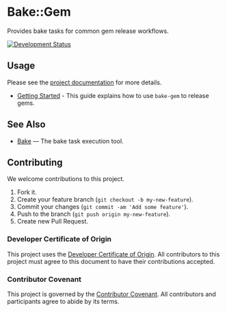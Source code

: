 # Bake::Gem

Provides bake tasks for common gem release workflows.

[![Development Status](https://github.com/ioquatix/bake-gem/workflows/Test/badge.svg)](https://github.com/ioquatix/bake-gem/actions?workflow=Test)

## Usage

Please see the [project documentation](https://ioquatix.github.io/bake-gem/) for more details.

  - [Getting Started](https://ioquatix.github.io/bake-gem/guides/getting-started/index) - This guide explains how to use `bake-gem` to release gems.

## See Also

  - [Bake](https://github.com/ioquatix/bake) — The bake task execution tool.

## Contributing

We welcome contributions to this project.

1.  Fork it.
2.  Create your feature branch (`git checkout -b my-new-feature`).
3.  Commit your changes (`git commit -am 'Add some feature'`).
4.  Push to the branch (`git push origin my-new-feature`).
5.  Create new Pull Request.

### Developer Certificate of Origin

This project uses the [Developer Certificate of Origin](https://developercertificate.org/). All contributors to this project must agree to this document to have their contributions accepted.

### Contributor Covenant

This project is governed by the [Contributor Covenant](https://www.contributor-covenant.org/). All contributors and participants agree to abide by its terms.
